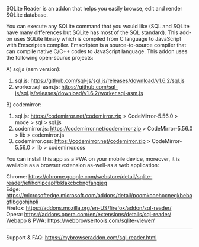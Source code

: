 SQLite Reader is an addon that helps you easily browse, edit and render SQLite database.

You can execute any SQLite command that you would like (SQL and SQLite have many differences but SQLite has most of the SQL standard). This add-on uses SQLite library which is compiled from C language to JavaScript with Emscripten compiler. Emscripten is a source-to-source compiler that can compile native C/C++ codes to JavaScript language. This addon uses the following open-source projects:

A) sqljs (asm version):
  1) sql.js: https://github.com/sql-js/sql.js/releases/download/v1.6.2/sql.js
  2) worker.sql-asm.js: https://github.com/sql-js/sql.js/releases/download/v1.6.2/worker.sql-asm.js

B) codemirror:
  1) sql.js: https://codemirror.net/codemirror.zip > CodeMirror-5.56.0 > mode > sql > sql.js
  2) codemirror.js: https://codemirror.net/codemirror.zip > CodeMirror-5.56.0 > lib > codemirror.js
  3) codemirror.css: https://codemirror.net/codemirror.zip > CodeMirror-5.56.0 > lib > codemirror.css

You can install this app as a PWA on your mobile device, moreover, it is available as a browser extension as-well-as a web application:

Chrome: https://chrome.google.com/webstore/detail/sqlite-reader/iefihcnlpcaplfbklakcbcbngfangjeg    
Edge: https://microsoftedge.microsoft.com/addons/detail/poomkcoehocnegkbebogflbggohjhpli  
Firefox: https://addons.mozilla.org/en-US/firefox/addon/sql-reader/    
Opera: https://addons.opera.com/en/extensions/details/sql-reader/    
Webapp & PWA: https://webbrowsertools.com/sqlite-viewer/  

--------------------------------------------------------------

Support & FAQ: https://mybrowseraddon.com/sql-reader.html  
